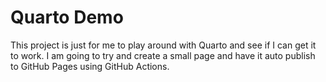 # Quarto Demo

This project is just for me to play around with Quarto and see if I can get it to work. I am going to try and create a small page and have it auto publish to GitHub Pages using GitHub Actions.
